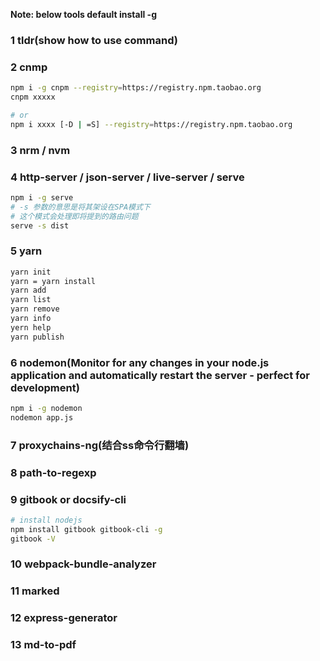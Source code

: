**Note: below tools default install -g**

### 1 tldr(show how to use command)

### 2 cnmp
```bash
npm i -g cnpm --registry=https://registry.npm.taobao.org
cnpm xxxxx

# or
npm i xxxx [-D | =S] --registry=https://registry.npm.taobao.org
```

### 3 nrm / nvm
### 4 http-server / json-server /  live-server / serve
```bash
npm i -g serve
# -s 参数的意思是将其架设在SPA模式下
# 这个模式会处理即将提到的路由问题
serve -s dist
```

### 5 yarn
```bash
yarn init
yarn = yarn install
yarn add
yarn list
yarn remove
yarn info
yern help
yarn publish
```
### 6 nodemon(Monitor for any changes in your node.js application and automatically restart the server - perfect for development)

```bash
npm i -g nodemon
nodemon app.js
```
### 7 proxychains-ng(结合ss命令行翻墙)
### 8 path-to-regexp
### 9 gitbook or docsify-cli
```bash
# install nodejs
npm install gitbook gitbook-cli -g
gitbook -V
```
### 10 webpack-bundle-analyzer
### 11 marked
### 12 express-generator
### 13 md-to-pdf
